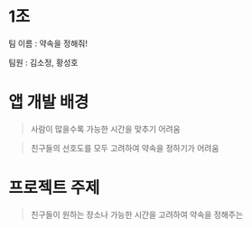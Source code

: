# 1조

팀 이름 : 약속을 정해줘!

팀원 : 김소정, 황성호

# 앱 개발 배경
> 사람이 많을수록 가능한 시간을 맞추기 어려움

> 친구들의 선호도를 모두 고려하여 약속을 정하기가 어려움

# 프로젝트 주제
> 친구들이 원하는 장소나 가능한 시간을 고려하여 약속을 정해주는 
